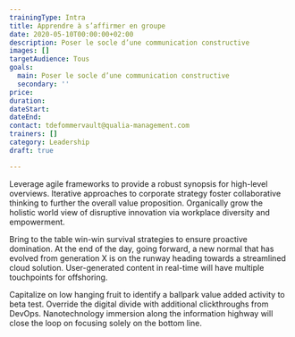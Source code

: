 ```yaml
---
trainingType: Intra
title: Apprendre à s’affirmer en groupe
date: 2020-05-10T00:00:00+02:00
description: Poser le socle d’une communication constructive
images: []
targetAudience: Tous
goals:
  main: Poser le socle d’une communication constructive
  secondary: ''
price: 
duration: 
dateStart: 
dateEnd: 
contact: tdefommervault@qualia-management.com
trainers: []
category: Leadership
draft: true

---
```

Leverage agile frameworks to provide a robust synopsis for high-level overviews. Iterative approaches to corporate strategy foster collaborative thinking to further the overall value proposition. Organically grow the holistic world view of disruptive innovation via workplace diversity and empowerment.

Bring to the table win-win survival strategies to ensure proactive domination. At the end of the day, going forward, a new normal that has evolved from generation X is on the runway heading towards a streamlined cloud solution. User-generated content in real-time will have multiple touchpoints for offshoring.

Capitalize on low hanging fruit to identify a ballpark value added activity to beta test. Override the digital divide with additional clickthroughs from DevOps. Nanotechnology immersion along the information highway will close the loop on focusing solely on the bottom line.